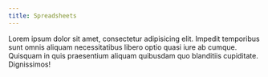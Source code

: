 ```yaml
---
title: Spreadsheets
---
```



Lorem ipsum dolor sit amet, consectetur adipisicing elit. Impedit temporibus sunt omnis aliquam necessitatibus libero optio quasi iure ab cumque. Quisquam in quis praesentium aliquam quibusdam quo blanditiis cupiditate. Dignissimos!
